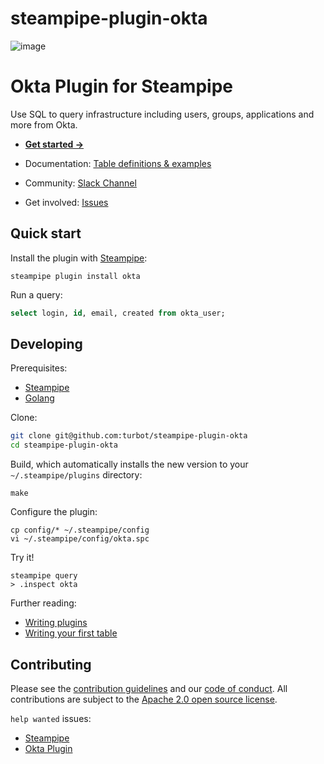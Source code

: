 # steampipe-plugin-okta

![image](https://hub.steampipe.io/images/plugins/turbot/okta-social-graphic.png)

# Okta Plugin for Steampipe

Use SQL to query infrastructure including users, groups, applications and more from Okta.

- **[Get started →](https://hub.steampipe.io/plugins/turbot/okta)**
- Documentation: [Table definitions & examples](https://hub.steampipe.io/plugins/turbot/okta/tables)

- Community: [Slack Channel](https://join.slack.com/t/steampipe/shared_invite/zt-oij778tv-lYyRTWOTMQYBVAbtPSWs3g)
- Get involved: [Issues](https://github.com/turbot/steampipe-plugin-okta/issues)

## Quick start

Install the plugin with [Steampipe](https://steampipe.io):

```shell
steampipe plugin install okta
```

Run a query:

```sql
select login, id, email, created from okta_user;
```

## Developing

Prerequisites:

- [Steampipe](https://steampipe.io/downloads)
- [Golang](https://golang.org/doc/install)

Clone:

```sh
git clone git@github.com:turbot/steampipe-plugin-okta
cd steampipe-plugin-okta
```

Build, which automatically installs the new version to your `~/.steampipe/plugins` directory:

```
make
```

Configure the plugin:

```
cp config/* ~/.steampipe/config
vi ~/.steampipe/config/okta.spc
```

Try it!

```
steampipe query
> .inspect okta
```

Further reading:

- [Writing plugins](https://steampipe.io/docs/develop/writing-plugins)
- [Writing your first table](https://steampipe.io/docs/develop/writing-your-first-table)

## Contributing

Please see the [contribution guidelines](https://github.com/turbot/steampipe/blob/main/CONTRIBUTING.md) and our [code of conduct](https://github.com/turbot/steampipe/blob/main/CODE_OF_CONDUCT.md). All contributions are subject to the [Apache 2.0 open source license](https://github.com/turbot/steampipe-plugin-azuread/blob/main/LICENSE).

`help wanted` issues:

- [Steampipe](https://github.com/turbot/steampipe/labels/help%20wanted)
- [Okta Plugin](https://github.com/turbot/steampipe-plugin-okta/labels/help%20wanted)
